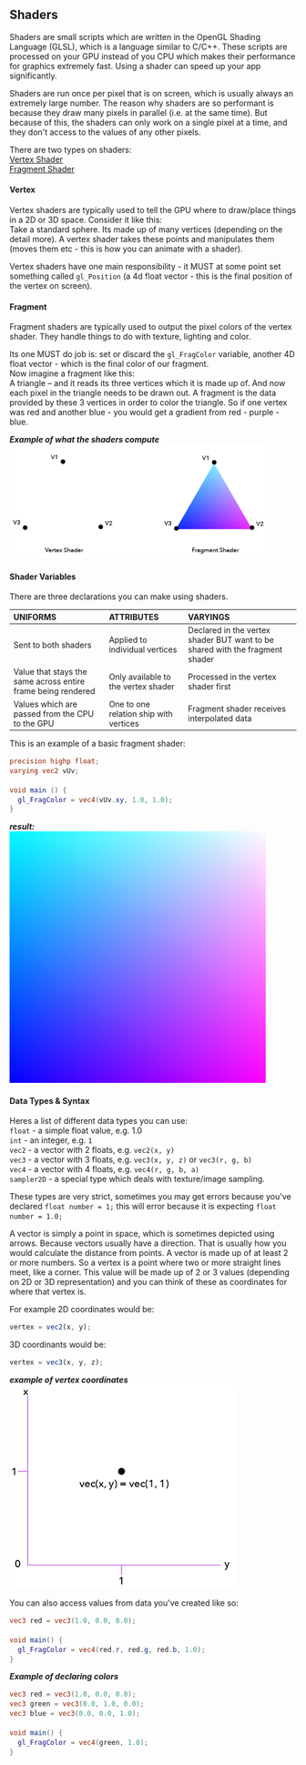 ## Shaders
Shaders are small scripts which are written in the OpenGL Shading Language (GLSL), which is a language similar to C/C++. These scripts are processed on your GPU instead of you CPU which makes their performance for graphics extremely fast. Using a shader can speed up your app significantly.

Shaders are run once per pixel that is on screen, which is usually always an extremely large number. The reason why shaders are so performant is because they draw many pixels in parallel (i.e. at the same time). But because of this, the shaders can only work on a single pixel at a time, and they don't access to the values of any other pixels.

There are two types on shaders:<br>
[Vertex Shader](#vertex)<br>
[Fragment Shader](#fragment)

<!-- TODO: update this -->
#### Vertex
Vertex shaders are typically used to tell the GPU where to draw/place things in a 2D or 3D space.
Consider it like this:<br>
Take a standard sphere. Its made up of many vertices (depending on the detail more). A vertex shader takes these points and manipulates them (moves them etc - this is how you can animate with a shader).<brb>

Vertex shaders have one main responsibility - it MUST at some point set something called `gl_Position` (a 4d float vector - this is the final position of the vertex on screen).

#### Fragment
Fragment shaders are typically used to output the pixel colors of the vertex shader. They handle things to do with texture, lighting and color.

Its one MUST do job is: set or discard the `gl_FragColor` variable, another 4D float vector - which is the final color of our fragment.<br>
Now imagine a fragment like this:<br>
A triangle – and it reads its three vertices which it is made up of. And now each pixel in the triangle needs to be drawn out. A fragment is the data provided by these 3 vertices in order to color the triangle. So if one vertex was red and another blue - you would get a gradient from red - purple - blue.

***Example of what the shaders compute***<br>
<img src="../assets/webgl/shader-triangle.png" width="450px"/>

#### Shader Variables
There are three declarations you can make using shaders.<br>

 UNIFORMS                                                    | ATTRIBUTES                             | VARYINGS                                                                    |
:----------------------------------------------------------- |:-------------------------------------- |:--------------------------------------------------------------------------- |
Sent to both shaders                                         |Applied to individual vertices          |Declared in the vertex shader BUT want to be shared with the fragment shader |
Value that stays the same across entire frame being rendered |Only available to the vertex shader     |Processed in the vertex shader first                                         |
Values which are passed from the CPU to the GPU              |One to one relation ship with vertices  |Fragment shader receives interpolated data                                   |


This is an example of a basic fragment shader:
```glsl
precision highp float;
varying vec2 vUv;

void main () {
  gl_FragColor = vec4(vUv.xy, 1.0, 1.0);
}
```
***result:***<br>
<img src="../assets/webgl/basic-shder.png" width="450px"/>

#### Data Types & Syntax
Heres a list of different data types you can use:<br>
`float` - a simple float value, e.g. 1.0<br>
`int` - an integer, e.g. `1`<br>
`vec2` - a vector with 2 floats, e.g. `vec2(x, y)`<br>
`vec3` - a vector with 3 floats, e.g. `vec3(x, y, z)` or `vec3(r, g, b)`<br>
`vec4` - a vector with 4 floats, e.g. `vec4(r, g, b, a)`<br>
`sampler2D` - a special type which deals with texture/image sampling.

These types are very strict, sometimes you may get errors because you've declared `float number = 1;` this will error because it is expecting `float number = 1.0;`

A vector is simply a point in space, which is sometimes depicted using arrows. Because vectors usually have a direction. That is usually how you would calculate the distance from points. A vector is made up of at least 2 or more numbers. So a vertex is a point where two or more straight lines meet, like a corner. This value will be made up of 2 or 3 values (depending on 2D or 3D representation) and you can think of these as coordinates for where that vertex is.

For example 2D coordinates would be:<br>
```js
vertex = vec2(x, y);
```

3D coordinants would be:<br>
```js
vertex = vec3(x, y, z);
```
***example of vertex coordinates***<br>
<img src="../assets/webgl/vertex-example.png" width="400px"/>

You can also access values from data you've created like so:
```glsl
vec3 red = vec3(1.0, 0.0, 0.0);

void main() {
  gl_FragColor = vec4(red.r, red.g, red.b, 1.0);
}
```

***Example of declaring colors***
```glsl
vec3 red = vec3(1.0, 0.0, 0.0);
vec3 green = vec3(0.0, 1.0, 0.0);
vec3 blue = vec3(0.0, 0.0, 1.0);

void main() {
  gl_FragColor = vec4(green, 1.0);
}
```
